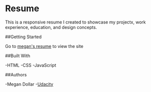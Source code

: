# Resume

This is a responsive resume I created to showcase my projectx, work experience, education, and design concepts.

##Getting Started

Go to [megan's resume](https://megdollar.github.io) to view the site

##Built With

-HTML
-CSS
-JavaScript

##Authors

-Megan Dollar 
-[Udacity](https://github.com/udacity/frontend-nanodegree-resume)



